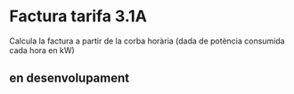 # Factura tarifa 3.1A

Calcula la factura a partir de la corba horària
(dada de potència consumida cada hora en kW)

## en desenvolupament
